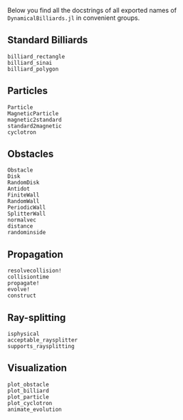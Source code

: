 Below you find all the docstrings of all exported names of `DynamicalBilliards.jl` in convenient groups.

## Standard Billiards

```@docs
billiard_rectangle
billiard_sinai
billiard_polygon
```

## Particles

```@docs
Particle
MagneticParticle
magnetic2standard
standard2magnetic
cyclotron
```

## Obstacles

```@docs
Obstacle
Disk
RandomDisk
Antidot
FiniteWall
RandomWall
PeriodicWall
SplitterWall
normalvec
distance
randominside
```

## Propagation

```@docs
resolvecollision!
collisiontime
propagate!
evolve!
construct
```

## Ray-splitting

```@docs
isphysical
acceptable_raysplitter
supports_raysplitting
```

## Visualization

```@docs
plot_obstacle
plot_billiard
plot_particle
plot_cyclotron
animate_evolution
```
